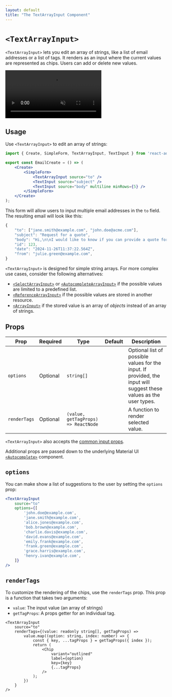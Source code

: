 ```yaml
---
layout: default
title: "The TextArrayInput Component"
---
```


# `<TextArrayInput>`

`<TextArrayInput>` lets you edit an array of strings, like a list of email addresses or a list of tags. It renders as an input where the current values are represented as chips. Users can add or delete new values. 

<video controls autoplay playsinline muted loop>
  <source src="./img/TextArrayInput.mp4" type="video/mp4"/>
  Your browser does not support the video tag.
</video>


## Usage

Use `<TextArrayInput>` to edit an array of strings:

```jsx
import { Create, SimpleForm, TextArrayInput, TextInput } from 'react-admin';

export const EmailCreate = () => (
    <Create>
        <SimpleForm>
            <TextArrayInput source="to" />
            <TextInput source="subject" />
            <TextInput source="body" multiline minRows={5} />
        </SimpleForm>
    </Create>
);
```

This form will allow users to input multiple email addresses in the `to` field. The resulting email will look like this:

```jsx
{
    "to": ["jane.smith@example.com", "john.doe@acme.com"],
    "subject": "Request for a quote",
    "body": "Hi,\n\nI would like to know if you can provide a quote for the following items:\n\n- 100 units of product A\n- 50 units of product B\n- 25 units of product C\n\nBest regards,\n\nJulie\n",
    "id": 123,
    "date": "2024-11-26T11:37:22.564Z",
    "from": "julie.green@example.com",
}
```

`<TextArrayInput>` is designed for simple string arrays. For more complex use cases, consider the following alternatives:

- [`<SelectArrayInput>`](./SelectArrayInput.md) or [`<AutocompleteArrayInput>`](./AutocompleteArrayInput.md) if the possible values are limited to a predefined list.
- [`<ReferenceArrayInput>`](./ReferenceArrayInput.md) if the possible values are stored in another resource.
- [`<ArrayInput>`](./ArrayInput.md) if the stored value is an array of *objects* instead of an array of strings.

## Props

| Prop         | Required | Type      | Default | Description                                                          |
| ------------ | -------- | --------- | ------- | -------------------------------------------------------------------- |
| `options`    | Optional | `string[]` |  | Optional list of possible values for the input. If provided, the input will suggest these values as the user types. |
| `renderTags` | Optional | `(value, getTagProps) => ReactNode` | | A function to render selected value. |

`<TextArrayInput>` also accepts the [common input props](./Inputs.md#common-input-props).

Additional props are passed down to the underlying Material UI [`<Autocomplete>`](https://mui.com/material-ui/react-autocomplete/) component.

## `options`

You can make show a list of suggestions to the user by setting the `options` prop:

```jsx
<TextArrayInput
    source="to"
    options={[
        'john.doe@example.com',
        'jane.smith@example.com',
        'alice.jones@example.com',
        'bob.brown@example.com',
        'charlie.davis@example.com',
        'david.evans@example.com',
        'emily.frank@example.com',
        'frank.green@example.com',
        'grace.harris@example.com',
        'henry.ivan@example.com',
    ]}
/>
```

## `renderTags`

To customize the rendering of the chips, use the `renderTags` prop. This prop is a function that takes two arguments: 

- `value`: The input value (an array of strings)
- `getTagProps`: A props getter for an individual tag.

```tsx
<TextArrayInput
    source="to"
    renderTags={(value: readonly string[], getTagProps) =>
        value.map((option: string, index: number) => {
            const { key, ...tagProps } = getTagProps({ index });
            return (
                <Chip
                    variant="outlined"
                    label={option}
                    key={key}
                    {...tagProps}
                />
            );
        })
    }
/>
```
